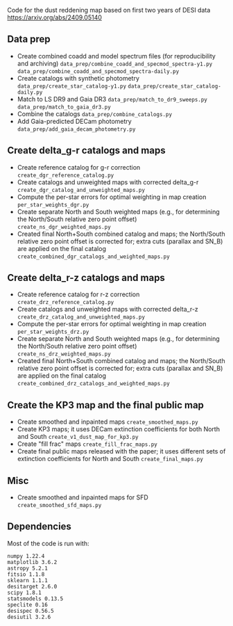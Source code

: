Code for the dust reddening map based on first two years of DESI data https://arxiv.org/abs/2409.05140

## Data prep
 - Create combined coadd and model spectrum files (for reproducibility and archiving)
    `data_prep/combine_coadd_and_specmod_spectra-y1.py`
    `data_prep/combine_coadd_and_specmod_spectra-daily.py`
 - Create catalogs with synthetic photometry
    `data_prep/create_star_catalog-y1.py`
    `data_prep/create_star_catalog-daily.py`
 - Match to LS DR9 and Gaia DR3
    `data_prep/match_to_dr9_sweeps.py`
    `data_prep/match_to_gaia_dr3.py`
 - Combine the catalogs
    `data_prep/combine_catalogs.py`
 - Add Gaia-predicted DECam photometry
    `data_prep/add_gaia_decam_photometry.py`

## Create delta_g-r catalogs and maps
 - Create reference catalog for g-r correction
    `create_dgr_reference_catalog.py`
 - Create catalogs and unweighted maps with corrected delta_g-r
    `create_dgr_catalog_and_unweighted_maps.py`
 - Compute the per-star errors for optimal weighting in map creation
    `per_star_weights_dgr.py`
 - Create separate North and South weighted maps (e.g., for determining the North/South relative zero point offset)
    `create_ns_dgr_weighted_maps.py`
 - Created final North+South combined catalog and maps; the North/South relative zero point offset is corrected for; extra cuts (parallax and SN_B) are applied on the final catalog
    `create_combined_dgr_catalogs_and_weighted_maps.py`

## Create delta_r-z catalogs and maps
 - Create reference catalog for r-z correction
    `create_drz_reference_catalog.py`
 - Create catalogs and unweighted maps with corrected delta_r-z
    `create_drz_catalog_and_unweighted_maps.py`
 - Compute the per-star errors for optimal weighting in map creation
    `per_star_weights_drz.py`
 - Create separate North and South weighted maps (e.g., for determining the North/South relative zero point offset)
    `create_ns_drz_weighted_maps.py`
 - Created final North+South combined catalog and maps; the North/South relative zero point offset is corrected for; extra cuts (parallax and SN_B) are applied on the final catalog
    `create_combined_drz_catalogs_and_weighted_maps.py`

## Create the KP3 map and the final public map
 - Create smoothed and inpainted maps
    `create_smoothed_maps.py`
 - Create KP3 maps; it uses DECam extinction coefficients for both North and South
    `create_v1_dust_map_for_kp3.py`
 - Create "fill frac" maps
    `create_fill_frac_maps.py`
 - Create final public maps released with the paper; it uses different sets of extinction coefficients for North and South
    `create_final_maps.py`

## Misc
 - Create smoothed and inpainted maps for SFD
    `create_smoothed_sfd_maps.py`


## Dependencies
Most of the code is run with:
```
numpy 1.22.4
matplotlib 3.6.2
astropy 5.2.1
fitsio 1.1.8
sklearn 1.1.1
desitarget 2.6.0
scipy 1.8.1
statsmodels 0.13.5
speclite 0.16
desispec 0.56.5
desiutil 3.2.6
```